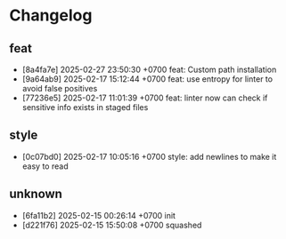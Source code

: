 # Changelog

## feat

- [8a4fa7e] 2025-02-27 23:50:30 +0700 feat: Custom path installation
- [9a64ab9] 2025-02-17 15:12:44 +0700 feat: use entropy for linter to avoid false positives
- [77236e5] 2025-02-17 11:01:39 +0700 feat: linter now can check if sensitive info exists in staged files

## style

- [0c07bd0] 2025-02-17 10:05:16 +0700 style: add newlines to make it easy to read

## unknown

- [6fa11b2] 2025-02-15 00:26:14 +0700 init
- [d221f76] 2025-02-15 15:50:08 +0700 squashed

